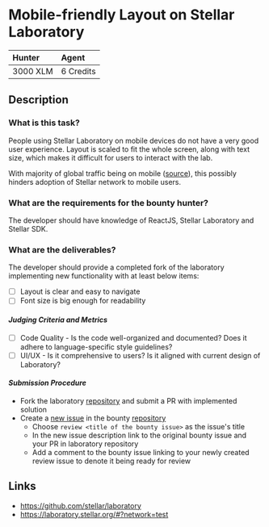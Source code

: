 # Mobile-friendly Layout on Stellar Laboratory

| Hunter | Agent
| :- | :-
| 3000 XLM | 6 Credits

## Description

### What is this task?

People using Stellar Laboratory on mobile devices do not have a very good user experience. Layout is scaled to fit the whole screen, along with text size, which makes it difficult for users to interact with the lab.

With majority of global traffic being on mobile ([source](https://www.statista.com/statistics/277125/share-of-website-traffic-coming-from-mobile-devices/)), this possibly hinders adoption of Stellar network to mobile users.

### What are the requirements for the bounty hunter?

The developer should have knowledge of ReactJS, Stellar Laboratory and Stellar SDK.

### What are the deliverables?
The developer should provide a completed fork of the laboratory implementing new functionality with at least below items:
 - [ ] Layout is clear and easy to navigate
 - [ ] Font size is big enough for readability

#### *Judging Criteria and Metrics*
 - [ ] Code Quality - Is the code well-organized and documented? Does it adhere to language-specific style guidelines?
 - [ ] UI/UX - Is it comprehensive to users? Is it aligned with current design of Laboratory?

#### *Submission Procedure*

 - Fork the laboratory [repository](https://github.com/stellar/laboratory) and submit a PR with implemented solution
 - Create a [new issue](https://github.com/tyvdh/stellar-quest-bounties/issues/new) in the bounty [repository](https://github.com/tyvdh/stellar-quest-bounties)
   - Choose `review <title of the bounty issue>` as the issue's title
   - In the new issue description link to the original bounty issue and your PR in laboratory repository
   - Add a comment to the bounty issue linking to your newly created review issue to denote it being ready for review

## Links
 - https://github.com/stellar/laboratory
 - https://laboratory.stellar.org/#?network=test
